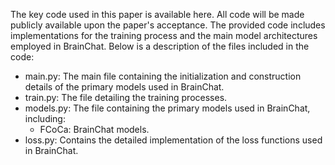 The key code used in this paper is available here. All code will be made publicly available upon the paper's acceptance. 
The provided code includes implementations for the training process and the main model architectures employed in BrainChat. Below is a description of the files included in the code:

- main.py: The main file containing the initialization and construction details of the primary models used in BrainChat.
- train.py: The file detailing the training processes.
- models.py: The file containing the primary models used in BrainChat, including:
    - FCoCa: BrainChat models.
- loss.py: Contains the detailed implementation of the loss functions used in BrainChat.